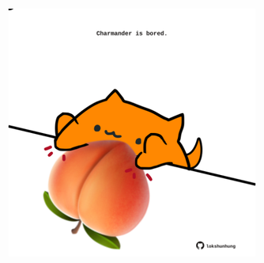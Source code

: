 <!-- built at 16/09/2023, 14:00:57 UTC -->
<p align="center">
  <img width="500" height="500" src="./ReadmeImage.svg">
</p>
